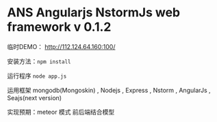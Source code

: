 ANS Angularjs NstormJs web framework v 0.1.2
=========

临时DEMO： http://112.124.64.160:100/

安装方法：`npm install`

运行程序 `node app.js`

运用框架 mongodb(Mongoskin) , Nodejs , Express , Nstorm , AngularJs , Seajs(next version)

实现预期：meteor 模式 前后端结合模型
